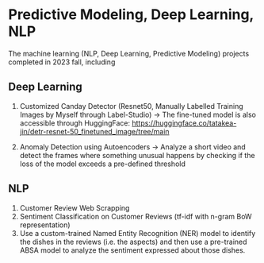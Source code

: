 # Predictive Modeling, Deep Learning, NLP
The machine learning (NLP, Deep Learning, Predictive Modeling) projects completed in 2023 fall, including 

## Deep Learning
  1. Customized Canday Detector (Resnet50, Manually Labelled Training Images by Myself through Label-Studio) -> The fine-tuned model is also accessible through HuggingFace: https://huggingface.co/tatakea-jin/detr-resnet-50_finetuned_image/tree/main

  2. Anomaly Detection using Autoencoders -> Analyze a short video and detect the frames where something unusual happens by checking if the loss of the model exceeds a pre-defined threshold

## NLP
  1. Customer Review Web Scrapping
  2. Sentiment Classification on Customer Reviews (tf-idf with n-gram BoW representation)
  3. Use a custom-trained Named Entity Recognition (NER) model to identify the dishes in the reviews (i.e. the aspects) and then use a pre-trained ABSA model to analyze the sentiment expressed about those dishes.